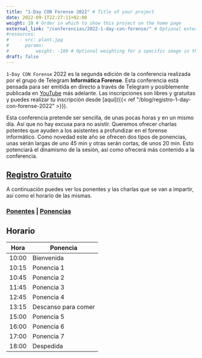 ```yaml
---
title: "1-Day CON Forense 2022" # Title of your project
date: 2022-09-1T22:27:11+02:00
weight: 10 # Order in which to show this project on the home page
external_link: "/conferencias/2022-1-day-con-forense/" # Optional external link instead of modal
#resources:
#    - src: plant.jpg
#      params:
#          weight: -100 # Optional weighting for a specific image in this project folder
draft: false
---
```


`1-Day CON Forense` 2022 es la segunda edición de la conferencia realizada por el grupo de Telegram **Informática Forense**. Esta conferencia está pensada para ser emitida en directo a través de Telegram y posiblemente publicada en [YouTube](https://www.youtube.com/) más adelante. Las inscripciones son libres y gratuitas y puedes realizar tu inscripción desde [aquí]({{< ref "/blog/registro-1-day-con-forense-2022" >}}).

Esta conferencia pretende ser sencilla, de unas pocas horas y en un mismo día. Así que no hay excusa para no asistir. Queremos ofrecer charlas potentes que ayuden a los asistentes a profundizar en el forense informático. Como novedad este año se ofrecen dos tipos de ponencias, unas serán largas de uno 45 min y otras serán cortas, de unos 20 min. Esto potenciará el dinamismo de la sesión, así como ofrecerá más contenido a la conferencia.


<h2 class="has-text-centered"><a href='{{< ref "/blog/registro-1-day-con-forense-2022" >}}'>Registro Gratuito</a></h2>

A continuación puedes ver los ponentes y las charlas que se van a impartir, así como el horario de las mismas.

<h3 class="has-text-centered">
    <a href='{{< ref "/blog/ponentes-1-day-con-forense-2022" >}}'>Ponentes</a>
    |
    <a href='{{< ref "/blog/ponencias-1-day-con-forense-2022" >}}'>Ponencias</a>
</h3>

## Horario

| Hora  | Ponencia                                                                                                                   |
| ----- | -------------------------------------------------------------------------------------------------------------------------- |
| 10:00 | Bienvenida                                                                                                                 |
| 10:15 | Ponencia 1 |
| 10:45 | Ponencia 2 |
| 11:45 | Ponencia 3 |
| 12:45 | Ponencia 4 |
| 13:15 | Descanso para comer |
| 15:00 | Ponencia 5 |
| 16:00 | Ponencia 6 |
| 17:00 | Ponencia 7 |
| 18:00 | Despedida  |
